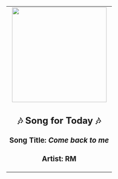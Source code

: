 <!-- Start random song -->
  <div align="center">
   <table>
    <tr>
     <td>
      <div align="center">
       <div>
        <a href="https://open.spotify.com/track/62HKW77nt6tudsIHXT2A0M" id="link" target="_blank">
         <img src="https://i.scdn.co/image/ab67616d0000b2737093cd0ee6043740f73e54d9" style="width: 250px;"/>
        </a>
       </div>
       <div style="text-align: center;">
        <h2>
         🎶 Song for Today 🎶
        </h2>
        <h3>
         Song Title:
         <em id="title">
          Come back to me
         </em>
        </h3>
        <h3>
         Artist:
         <span id="artist">
          RM
         </span>
        </h3>
       </div>
      </div>
     </td>
    </tr>
   </table>
  </div>
<!-- End random song -->
